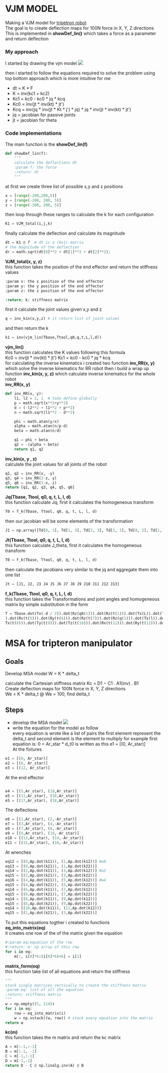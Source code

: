 # VJM MODEL
Making a VJM model for [tripetron robot](https://www.youtube.com/watch?v=beuY401hfh8) <br/>
The goal is to create deflection maps for 100N force in X, Y, Z directions<br/>
This is implemented in **showDef_lin()** which takes a force as a parameter and return deflection
### My approach
I started by drawing the vjm model
![](https://github.com/mohamedsayed18/VJM_MSA/blob/master/vjm_model.jpg)

then i started to follow the equations required to solve the problem using top bottom approach which is more intuitive for me
* dt = K * F
* K = inv(kc1 + kc2)
* Kc1 = kc0 - kc0 * jq * kcq
* Kc0 = inv(jt * inv(kt) * jt')
* Kcq = inv(jq * inv(jt * Kt * j') * jq) * jq * inv(jt * inv(kt) * jt')
* jq = jacobian for passive joints 
* jt = jacobian for theta

### Code implementations 
The main function is the **showDef_lin(f)**
```python
def showDef_lin(f):
    """
    calculate the deflections dt
    :param f: the force
    :return: dt
    """
```
at first we create three list of possible x,y and z positions
```python
x = [range(-200,200,5)] 
y = [range(-200, 200, 5)]  
z = [range(-200, 200, 5)]  
```
then loop through these ranges to calculate the k for each configuration
```python
K1 = VJM_total(i,j,k)
```
finally calculate the deflection and calculate its magnitude
```python
dt = K1 @ f  # dt is a (6x1) matrix
# the magnitude of the deflection
dr = math.sqrt(dt[0]**2 + dt[1]**2 + dt[2]**2);
```
**VJM_total(x, y, z)**<br/>
this function takes the position of the end effector and return the stiffness values
```python
:param x: the x position of the end effector
:param y: the y position of the end effector
:param z: the z position of the end effector

:return: k: stiffness matrix
```
first it calculate the joint values given x,y and z
```python
q = inv_kin(x,y,z) # it return list of joint values
```
and then return the k
```python
k1 = inv(vjm_lin(Tbase,Ttool,q0,q,t,L,l,d))
```
**vjm_lin()**<br/>
this function calculates the K values following this formula<br/>
Kc0 = inv(jt * inv(kt) * jt')
Kc1 = kc0 - kc0 * jq * kcq <br/>
for calculating the inverse kinematics i created two function
**inv_RR(x, y)** which solve the inverse kinematics for RR robot then i build a wrap up function **inv_kin(x, y, z)** which calculate inverse kinematics for the whole robot<br/>
**inv_RR(x, y)**
```python
def inv_RR(x, y):
    l1, l2 = 1, 1  # todo define globally
    p = math.sqrt(x**2+y**2)
    d = (-l2**2 + l1**2 + p**2)
    n = math.sqrt(l1**2 - d**2)

    phi = math.atan(y/x)
    alpha = math.atan(n/p-d)
    beta = math.atan(n/d)

    q1 = phi + beta
    q2 = -(alpha + beta)
    return q1, q2
```
**inv_kin(x, y , z)**<br/>
calculate the joint values for all joints of the robot
```python
q1, q2 = inv_RR(x, -y)
q3, q4 = inv_RR(3-z, y)
q5, q6 = inv_RR(3-x, z)
return [q1, q2, q3, q4, q5, q6]
```

**Jq(Tbase, Ttool, q0, q, t, L, l, d)**<br/>
this function calculate Jq, first it calculates the homogeneous transform
```python
T0 = f_k(Tbase, Ttool, q0, q, t, L, l, d)
```
then our jacobian will be some elements of the transformation 
```python
J1 = np.array([Td[0, 3], Td[1, 3], Td[2, 3], Td[2, 1], Td[0, 2], Td[1, 0]])
```
**Jt(Tbase, Ttool, q0, q, t, L, l, d)**<br/>
this function calculate J_theta, first it calculates the homogeneous transform
```python
T0 = f_k(Tbase, Ttool, q0, q, t, L, l, d)
```
then calculate the jacobians very similar to the jq and aggregate them into one list
```python
Jt = [J1, J2, J3 J4 J5 J6 J7 J8 J9 J10 J11 J12 J13]
```
**f_k(Tbase, Ttool, q0, q, t, L, l, d)**<br/>
this function takes the Transformations and joint angles and homogeneous matrix by simple substitution in the form
```python
T = Tbase.dot(Tx(-d / 2)).dot(Rz(q0(1))).dot(Rz(t(1))).dot(Tx(L)).dot(Tx(t(2))).dot(Ty(t(3))).dot(Tz(t(4))).dot(Rx(t(5))
).dot(Rx(t(5))).dot(Ry(t(6))).dot(Rz(t(7))).dot(Rz(q(1))).dot(Tx(l)).dot(
Tx(t(8))).dot(Ty(t(9))).dot(Tz(t(10))).dot(Rx(t(11))).dot(Ry(t(12))).dot(Rz(t(13))).dot(Ttool)
```

# MSA for tripteron manipulator
## Goals
Develop MSA model
W = K * delta_t

calculate the Cartesian stiffness matrix 
Kc = D1 − C1 . A1(inv) . B1 <br/>
Create deflection maps for 100N force in X, Y, Z directions<br/>
We = K * delta_t @ We = 100, find delta_t

## Steps
* develop the MSA model
![](https://github.com/mohamedsayed18/VJM_MSA/blob/master/msa_model.jpg)
* write the equation for the model as follow<br/>
every equation is wrote like a list of pairs the first element represent the delta_t and second element is the element to multiply for example 
first equation is: 0 = Ar_star * d_t0 is written as this e1 = [(0, Ar_star)] <br/>
At the fixtures
```python
e1 = [(0, Ar_star)]
e2 = [(6, Ar_star)]
e3 = [(12, Ar_star)]
```
At the end effector
```python

e4 = [(5,Ar_star), (18,Ar_star)]
e5 = [(11,Ar_star), (18,Ar_star)]
e5 = [(17,Ar_star), (18,Ar_star)]
```
The deflections
```python
e6 = [(1,Ar_star), (2,-Ar_star)]
e7 = [(3,Ar_star), (4,-Ar_star)]
e8 = [(7,Ar_star), (8,-Ar_star)]
e9 = [(9,Ar_star), (10,-Ar_star)]
e10 = [(13,Ar_star), (14,-Ar_star)]
e11 = [(15,Ar_star), (16,-Ar_star)]
```
At wrenches
```python
eq12 = [(0,Ap.dot(k11)), (1,Ap.dot(k12))] #w0
eq13 = [(0,Ap.dot(k21)), (1,Ap.dot(k22))]
eq14 = [(2,Ap.dot(k11)), (3,Ap.dot(k12))] #w2
eq15 = [(2,Ap.dot(k21)), (3,Ap.dot(k22))]
eq16 = [(4,Ap.dot(k11)), (5,Ap.dot(k12))] #w4
eq15 = [(4,Ap.dot(k21)), (5,Ap.dot(k22))]
eq14 = [(6,Ap.dot(k11)), (7,Ap.dot(k12))]
eq15 = [(6,Ap.dot(k21)), (7,Ap.dot(k22))]
eq14 = [(8,Ap.dot(k11)), (9,Ap.dot(k12))]
eq15 = [(8,Ap.dot(k21)), (9,Ap.dot(k22))]
eq14 = [(10,Ap.dot(k11)), (11,Ap.dot(k12))]
eq15 = [(2,Ap.dot(k21)), (3,Ap.dot(k22))]
```
To put this equations togther i created to functions<br/>
**eq_into_matrix(eq)**<br/>
it creates one row of the of the matrix given the equation 
```python
#:param eq:equation of the row
#:return: m: np array of this row
for i in eq:
    m[:, i[0]*6:(i[0]*6)+6] = i[1]
```
**matrix_form(eq)**<br/>
this function take list of all equations and return the stiffness
```python
"""
stack single matrices vertically to create the stiffness matrix
:param eq: list of all the equation
:return: stiffness matrix
"""
w = np.empty((5, 114))
for i in eq:
    row = eq_into_matrix(i)
    w = np.vstack((w, row)) # stack every equation into the matrix
return w
```
**kc(m)**<br/>
this function takes the m matrix and return the kc matrix
```python
A = m[:-1,:-1]
B = m[:-1, -1]
C = m[-1,:-1]
D = m[-1,-1]
return D - C @ np.linalg.inv(A) @ B
```